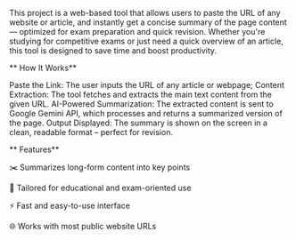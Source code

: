 
This project is a web-based tool that allows users to paste the URL of any website or article, and instantly get a concise summary of the page content — optimized for exam preparation and quick revision.
Whether you're studying for competitive exams or just need a quick overview of an article, this tool is designed to save time and boost productivity.

** How It Works**

Paste the Link: The user inputs the URL of any article or webpage;
Content Extraction: The tool fetches and extracts the main text content from the given URL.
AI-Powered Summarization: The extracted content is sent to Google Gemini API, which processes and returns a summarized version of the page.
Output Displayed: The summary is shown on the screen in a clean, readable format – perfect for revision.

** Features**

✂️ Summarizes long-form content into key points

📖 Tailored for educational and exam-oriented use

⚡ Fast and easy-to-use interface

🌐 Works with most public website URLs
